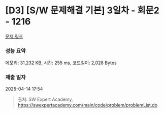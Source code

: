 # [D3] [S/W 문제해결 기본] 3일차 - 회문2 - 1216 

[문제 링크](https://swexpertacademy.com/main/code/problem/problemDetail.do?contestProbId=AV14Rq5aABUCFAYi) 

### 성능 요약

메모리: 31,232 KB, 시간: 255 ms, 코드길이: 2,028 Bytes

### 제출 일자

2025-04-14 17:54



> 출처: SW Expert Academy, https://swexpertacademy.com/main/code/problem/problemList.do
